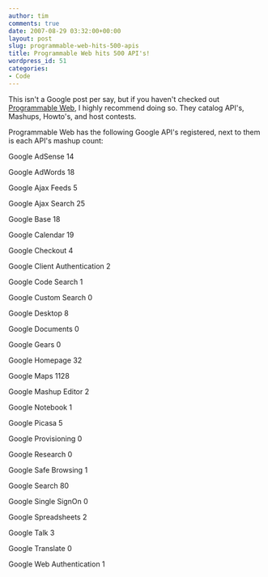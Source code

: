 ```yaml
---
author: tim
comments: true
date: 2007-08-29 03:32:00+00:00
layout: post
slug: programmable-web-hits-500-apis
title: Programmable Web hits 500 API's!
wordpress_id: 51
categories:
- Code
---
```


This isn't a Google post per say, but if you haven't checked out
[Programmable Web](http://programmableweb.com), I highly recommend doing so.  They catalog API's,
Mashups, Howto's, and host contests.  
  
 Programmable Web has the following
Google API's registered, next to them is each API's mashup count:  
  

Google AdSense 14  

Google AdWords 18  

Google Ajax Feeds 5  

Google Ajax Search 25  

Google Base 18  

Google Calendar 19  

Google Checkout 4  

Google Client Authentication 2  

Google Code Search 1  

Google Custom Search 0  

Google Desktop 8  

Google Documents 0  

Google Gears 0  

Google Homepage 32  

Google Maps 1128  

Google Mashup Editor 2  

Google Notebook 1  

Google Picasa 5  

Google Provisioning 0  

Google Research 0  

Google Safe Browsing 1  

Google Search 80  

Google Single SignOn 0  

Google Spreadsheets 2  

Google Talk 3  

Google Translate 0  

Google Web Authentication 1  

